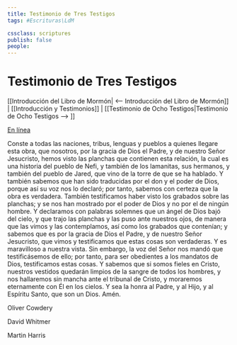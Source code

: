 ```yaml
---
title: Testimonio de Tres Testigos
tags: #Escrituras\LdM

cssclass: scriptures
publish: false
people:
---
```


# Testimonio de Tres Testigos
[[Introducción del Libro de Mormón| <-- Introducción del Libro de Mormón]] | [[Introducción y Testimonios]] | [[Testimonio de Ocho Testigos|Testimonio de Ocho Testigos --> ]]

[En línea](https://www.churchofjesuschrist.org/study/scriptures/bofm/three?lang=spa)

Conste a todas las naciones, tribus, lenguas y pueblos a quienes llegare esta obra, que nosotros, por la gracia de Dios el Padre, y de nuestro Señor Jesucristo, hemos visto las planchas que contienen esta relación, la cual es una historia del pueblo de Nefi, y también de los lamanitas, sus hermanos, y también del pueblo de Jared, que vino de la torre de que se ha hablado. Y también sabemos que han sido traducidas por el don y el poder de Dios, porque así su voz nos lo declaró; por tanto, sabemos con certeza que la obra es verdadera. También testificamos haber visto los grabados sobre las planchas; y se nos han mostrado por el poder de Dios y no por el de ningún hombre. Y declaramos con palabras solemnes que un ángel de Dios bajó del cielo, y que trajo las planchas y las puso ante nuestros ojos, de manera que las vimos y las contemplamos, así como los grabados que contenían; y sabemos que es por la gracia de Dios el Padre, y de nuestro Señor Jesucristo, que vimos y testificamos que estas cosas son verdaderas. Y es maravilloso a nuestra vista. Sin embargo, la voz del Señor nos mandó que testificásemos de ello; por tanto, para ser obedientes a los mandatos de Dios, testificamos estas cosas. Y sabemos que si somos fieles en Cristo, nuestros vestidos quedarán limpios de la sangre de todos los hombres, y nos hallaremos sin mancha ante el tribunal de Cristo, y moraremos eternamente con Él en los cielos. Y sea la honra al Padre, y al Hijo, y al Espíritu Santo, que son un Dios. Amén.

Oliver Cowdery

David Whitmer

Martin Harris

